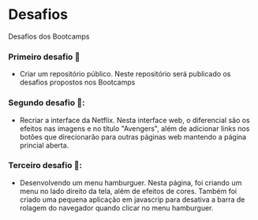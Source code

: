 # Desafios
Desafios dos Bootcamps

### Primeiro desafio :steam_locomotive:
* Criar um repositório público. 
Neste repositório será publicado os desafios propostos nos Bootcamps

### Segundo desafio 🎦:
 * Recriar a interface da Netflix. 
Nesta interface web, o diferencial são os efeitos nas imagens e no título "Avengers", além de adicionar links nos botões que direcionarão para outras páginas web mantendo a página princial aberta.

### Terceiro desafio 🍔:
 * Desenvolvendo um menu hamburguer. 
Nesta página, foi criando um menu no lado direito da tela, além de efeitos de cores. Também foi criado uma pequena aplicação em javascrip para desativa a barra de rolagem do navegador quando clicar no menu hamburguer.
